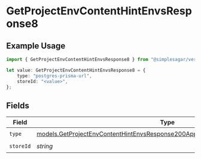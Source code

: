 # GetProjectEnvContentHintEnvsResponse8

## Example Usage

```typescript
import { GetProjectEnvContentHintEnvsResponse8 } from "@simplesagar/vercel/models/getprojectenvop.js";

let value: GetProjectEnvContentHintEnvsResponse8 = {
    type: "postgres-prisma-url",
    storeId: "<value>",
};
```

## Fields

| Field                                                                                                                                                                    | Type                                                                                                                                                                     | Required                                                                                                                                                                 | Description                                                                                                                                                              |
| ------------------------------------------------------------------------------------------------------------------------------------------------------------------------ | ------------------------------------------------------------------------------------------------------------------------------------------------------------------------ | ------------------------------------------------------------------------------------------------------------------------------------------------------------------------ | ------------------------------------------------------------------------------------------------------------------------------------------------------------------------ |
| `type`                                                                                                                                                                   | [models.GetProjectEnvContentHintEnvsResponse200ApplicationJSONResponseBody38Type](../models/getprojectenvcontenthintenvsresponse200applicationjsonresponsebody38type.md) | :heavy_check_mark:                                                                                                                                                       | N/A                                                                                                                                                                      |
| `storeId`                                                                                                                                                                | *string*                                                                                                                                                                 | :heavy_check_mark:                                                                                                                                                       | N/A                                                                                                                                                                      |